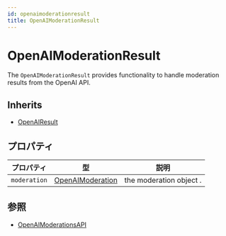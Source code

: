 ```yaml
---
id: openaimoderationresult
title: OpenAIModerationResult
---
```


# OpenAIModerationResult

The `OpenAIModerationResult` provides functionality to handle moderation results from the OpenAI API.

## Inherits

- [OpenAIResult](OpenAIResult.md)

## プロパティ

| プロパティ        | 型                                       | 説明                                      |
| ------------ | --------------------------------------- | --------------------------------------- |
| `moderation` | [OpenAIModeration](OpenAIModeration.md) | the moderation object . |

## 参照

- [OpenAIModerationsAPI](OpenAIModerationsAPI.md)
